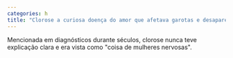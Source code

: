 ```yaml
---
categories: h
title: "Clorose a curiosa doença do amor que afetava garotas e desapareceu no século 20"
---
```

Mencionada em diagnósticos durante séculos, clorose nunca teve explicação clara e era vista como "coisa de mulheres nervosas".